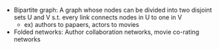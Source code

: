 - Bipartite graph: A graph whose nodes can be divided into two disjoint sets U and V s.t. every link connects nodes in U to one in V
  - ex) authors to papaers, actors to movies
- Folded networks: Author collaboration networks, movie co-rating networks
